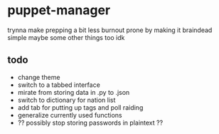 # puppet-manager
trynna make prepping a bit less burnout prone by making it braindead simple
maybe some other things too idk
## todo
- change theme
- switch to a tabbed interface
- mirate from storing data in .py to .json
- switch to dictionary for nation list
- add tab for putting up tags and poll raiding
- generalize currently used functions
- ?? possibly stop storing passwords in plaintext ??
